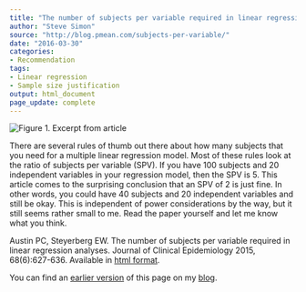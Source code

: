 ```yaml
---
title: "The number of subjects per variable required in linear regression analyses"
author: "Steve Simon"
source: "http://blog.pmean.com/subjects-per-variable/"
date: "2016-03-30"
categories:
- Recommendation
tags:
- Linear regression
- Sample size justification
output: html_document
page_update: complete
---
```


![Figure 1. Excerpt from article](http://www.pmean.com/new-images/16/subjects-per-variable01.png)

<div class="notes">

There are several rules of thumb out there about how many subjects that you need for a multiple linear regression model. Most of these rules look at the ratio of subjects per variable (SPV). If you have 100 subjects and 20 independent variables in your regression model, then the SPV is 5. This article comes to the surprising conclusion that an SPV of 2 is just fine. In other words, you could have 40 subjects and 20 independent variables and still be okay. This is independent of power considerations by the way, but it still seems rather small to me. Read the paper yourself and let me know what you think.

Austin PC, Steyerberg EW. The number of subjects per variable required in linear regression analyses. Journal of Clinical Epidemiology 2015, 68(6):627-636. Available in [html format][aus1].

You can find an [earlier version][sim1] of this page on my [blog][sim2].

[sim1]: http://blog.pmean.com/subjects-per-variable/
[sim2]: http://blog.pmean.com

[aus1]: http://europepmc.org/abstract/med/25704724

</div>

